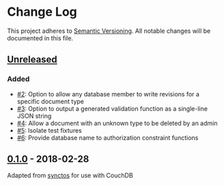 # Change Log
This project adheres to [Semantic Versioning](http://semver.org/). All notable changes will be documented in this file.

## [Unreleased]
### Added
- [#2](https://github.com/OldSneerJaw/couchster/issues/2): Option to allow any database member to write revisions for a specific document type
- [#3](https://github.com/OldSneerJaw/couchster/issues/3): Option to output a generated validation function as a single-line JSON string
- [#4](https://github.com/OldSneerJaw/couchster/issues/4): Allow a document with an unknown type to be deleted by an admin
- [#5](https://github.com/OldSneerJaw/couchster/issues/5): Isolate test fixtures
- [#6](https://github.com/OldSneerJaw/couchster/issues/6): Provide database name to authorization constraint functions

## [0.1.0] - 2018-02-28
Adapted from [synctos](https://github.com/Kashoo/synctos) for use with CouchDB

[Unreleased]: https://github.com/OldSneerJaw/couchster/compare/v0.1.0...HEAD
[0.1.0]: https://github.com/OldSneerJaw/couchster/compare/73ba6a5...v0.1.0
